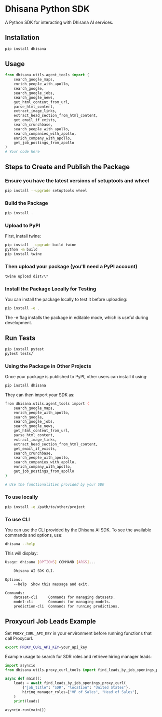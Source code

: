 # Dhisana Python SDK

A Python SDK for interacting with Dhisana AI services.

## Installation

```bash
pip install dhisana
```

## Usage

```python
from dhisana.utils.agent_tools import (
    search_google_maps,
    enrich_people_with_apollo,
    search_google,
    search_google_jobs,
    search_google_news,
    get_html_content_from_url,
    parse_html_content,
    extract_image_links,
    extract_head_section_from_html_content,
    get_email_if_exists,
    search_crunchbase,
    search_people_with_apollo,
    search_companies_with_apollo,
    enrich_company_with_apollo,
    get_job_postings_from_apollo
)
# Your code here
```

## Steps to Create and Publish the Package

### Ensure you have the latest versions of setuptools and wheel

```bash
pip install --upgrade setuptools wheel
```

### Build the Package

```bash
pip install .
```

### Upload to PyPI

First, install twine:

```bash
pip install --upgrade build twine
python -m build
pip install twine
```

### Then upload your package (you'll need a PyPI account)

```bash
twine upload dist/\*
```

### Install the Package Locally for Testing

You can install the package locally to test it before uploading:

```bash
pip install -e .
```

The -e flag installs the package in editable mode, which is useful during development.

## Run Tests

```bash
pip install pytest
pytest tests/
```

### Using the Package in Other Projects

Once your package is published to PyPI, other users can install it using:

```bash
pip install dhisana
```

They can then import your SDK as:

```bash
from dhisana.utils.agent_tools import (
    search_google_maps,
    enrich_people_with_apollo,
    search_google,
    search_google_jobs,
    search_google_news,
    get_html_content_from_url,
    parse_html_content,
    extract_image_links,
    extract_head_section_from_html_content,
    get_email_if_exists,
    search_crunchbase,
    search_people_with_apollo,
    search_companies_with_apollo,
    enrich_company_with_apollo,
    get_job_postings_from_apollo
)

# Use the functionalities provided by your SDK
```

### To use locally

```bash
pip install -e /path/to/other/project
```

### To use CLI

You can use the CLI provided by the Dhisana AI SDK. To see the available commands and options, use:

```bash
dhisana --help
```

This will display:

```bash
Usage: dhisana [OPTIONS] COMMAND [ARGS]...

    Dhisana AI SDK CLI.

Options:
    --help  Show this message and exit.

Commands:
    dataset-cli     Commands for managing datasets.
    model-cli       Commands for managing models.
    prediction-cli  Commands for running predictions.
```

## Proxycurl Job Leads Example

Set `PROXY_CURL_API_KEY` in your environment before running functions that call Proxycurl.

```bash
export PROXY_CURL_API_KEY=your_api_key
```

Example usage to search for SDR roles and retrieve hiring manager leads:

```python
import asyncio
from dhisana.utils.proxy_curl_tools import find_leads_by_job_openings_proxy_curl

async def main():
    leads = await find_leads_by_job_openings_proxy_curl(
        {"job_title": "SDR", "location": "United States"},
        hiring_manager_roles=["VP of Sales", "Head of Sales"],
    )
    print(leads)

asyncio.run(main())
```

